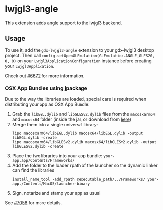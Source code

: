 # lwjgl3-angle

This extension adds angle support to the lwjgl3 backend.

## Usage

To use it, add the `gdx-lwjgl3-angle` extension to your gdx-lwjgl3 desktop project.
Then call `config.setOpenGLEmulation(GLEmulation.ANGLE_GLES20, 0, 0)` on your `Lwjgl3ApplicationConfiguration` instance
before creating your `Lwjgl3Application`. 

Check out [#6672](https://github.com/libgdx/libgdx/pull/6672) for more
information.

### OSX App Bundles using jpackage

Due to the way the libraries are loaded, special care is required when
distributing your app as OSX App Bundle:

1. Grab the `libEGL.dylib` and `libGLESv2.dylib` files from the `macosxarm64` and `macosx64` folder (inside the jar, or
   download from [here](https://github.com/libgdx/gdx-angle-natives))
2. Merge them into a single universal library:
   ```
   lipo macosxarm64/libEGL.dylib macosx64/libEGL.dylib -output libEGL.dylib -create
   lipo macosxarm64/libGLESv2.dylib macosx64/libGLESv2.dylib -output libGLESv2.dylib -create
    ```
3. Place the two libraries into your app bundle: `your-app.app/Contents/Frameworks/`
4. Add the folder to the loader rpath of the launcher so the dynamic linker can find the libraries
   ```
   install_name_tool -add_rpath @executable_path/../Frameworks/ your-app./Contents/MacOS/launcher-binary
   ```
5. Sign, notarize and stamp your app as usual


See [#7058](https://github.com/libgdx/libgdx/issues/7058) for more details.